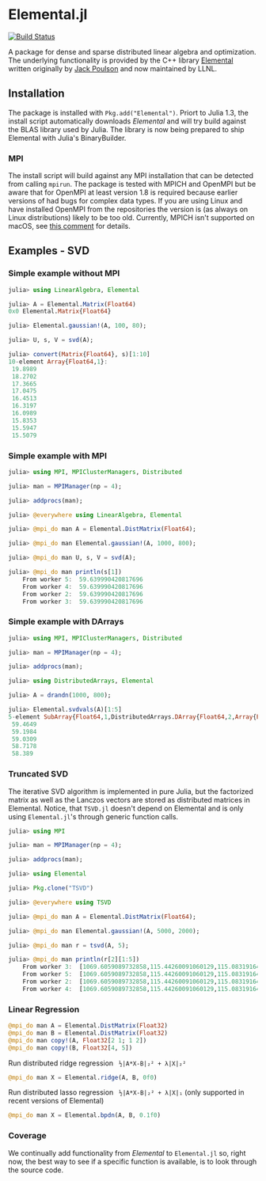 # Elemental.jl

[![Build Status](https://travis-ci.org/JuliaParallel/Elemental.jl.svg?branch=master)](https://travis-ci.org/JuliaParallel/Elemental.jl)

A package for dense and sparse distributed linear algebra and optimization. The underlying functionality is provided by the C++ library [Elemental](https://github.com/LLNL/Elemental) written originally by [Jack Poulson](http://web.stanford.edu/~poulson/) and now maintained by LLNL.

## Installation
The package is installed with `Pkg.add("Elemental")`. Priort to Julia 1.3, the install script automatically downloads *Elemental* and will try build against the BLAS library used by Julia. The library is now being prepared to ship Elemental with Julia's BinaryBuilder.

### MPI
The install script will build against any MPI installation that can be detected from calling `mpirun`. The package is tested with MPICH and OpenMPI but be aware that for OpenMPI at least version 1.8 is required because earlier versions of had bugs for complex data types. If you are using Linux and have installed OpenMPI from the repositories the version is (as always on Linux distributions) likely to be too old. Currently, MPICH isn't supported on macOS, see [this comment](https://github.com/pmodels/mpich/commit/2999a0ab3abc7a113d35d6117a9d1db8fa0ffa44#commitcomment-31131644) for details.

## Examples - SVD

### Simple example without MPI
```jl
julia> using LinearAlgebra, Elemental

julia> A = Elemental.Matrix(Float64)
0x0 Elemental.Matrix{Float64}

julia> Elemental.gaussian!(A, 100, 80);

julia> U, s, V = svd(A);

julia> convert(Matrix{Float64}, s)[1:10]
10-element Array{Float64,1}:
 19.8989
 18.2702
 17.3665
 17.0475
 16.4513
 16.3197
 16.0989
 15.8353
 15.5947
 15.5079
```

### Simple example with MPI

```jl
julia> using MPI, MPIClusterManagers, Distributed

julia> man = MPIManager(np = 4);

julia> addprocs(man);

julia> @everywhere using LinearAlgebra, Elemental

julia> @mpi_do man A = Elemental.DistMatrix(Float64);

julia> @mpi_do man Elemental.gaussian!(A, 1000, 800);

julia> @mpi_do man U, s, V = svd(A);

julia> @mpi_do man println(s[1])
    From worker 5:  59.639990420817696
    From worker 4:  59.639990420817696
    From worker 2:  59.639990420817696
    From worker 3:  59.639990420817696
```

### Simple example with DArrays

```jl
julia> using MPI, MPIClusterManagers, Distributed

julia> man = MPIManager(np = 4);

julia> addprocs(man);

julia> using DistributedArrays, Elemental

julia> A = drandn(1000, 800);

julia> Elemental.svdvals(A)[1:5]
5-element SubArray{Float64,1,DistributedArrays.DArray{Float64,2,Array{Float64,2}},Tuple{UnitRange{Int64}},0}:
 59.4649
 59.1984
 59.0309
 58.7178
 58.389
```

### Truncated SVD
The iterative SVD algorithm is implemented in pure Julia, but the factorized matrix as well as the Lanczos vectors are stored as distributed matrices in Elemental. Notice, that `TSVD.jl` doesn't depend on Elemental and is only using `Elemental.jl`'s through generic function calls.

```jl
julia> using MPI

julia> man = MPIManager(np = 4);

julia> addprocs(man);

julia> using Elemental

julia> Pkg.clone("TSVD")

julia> @everywhere using TSVD

julia> @mpi_do man A = Elemental.DistMatrix(Float64);

julia> @mpi_do man Elemental.gaussian!(A, 5000, 2000);

julia> @mpi_do man r = tsvd(A, 5);

julia> @mpi_do man println(r[2][1:5])
    From worker 3:  [1069.6059089732858,115.44260091060129,115.08319164529792,114.87007788947226,114.48092348847719]
    From worker 5:  [1069.6059089732858,115.44260091060129,115.08319164529792,114.87007788947226,114.48092348847719]
    From worker 2:  [1069.6059089732858,115.44260091060129,115.08319164529792,114.87007788947226,114.48092348847719]
    From worker 4:  [1069.6059089732858,115.44260091060129,115.08319164529792,114.87007788947226,114.48092348847719]
```

### Linear Regression

```jl
@mpi_do man A = Elemental.DistMatrix(Float32)
@mpi_do man B = Elemental.DistMatrix(Float32)
@mpi_do man copy!(A, Float32[2 1; 1 2])
@mpi_do man copy!(B, Float32[4, 5])
```

Run distributed ridge regression ` ½|A*X-B|₂² + λ|X|₂²`

```jl
@mpi_do man X = Elemental.ridge(A, B, 0f0)
```

Run distributed lasso regression ` ½|A*X-B|₂² + λ|X|₁` (only supported in recent versions of Elemental)

```jl
@mpi_do man X = Elemental.bpdn(A, B, 0.1f0)
```

### Coverage
We continually add functionality from *Elemental* to `Elemental.jl` so, right now, the best way to see if a specific function is available, is to look through the source code.
